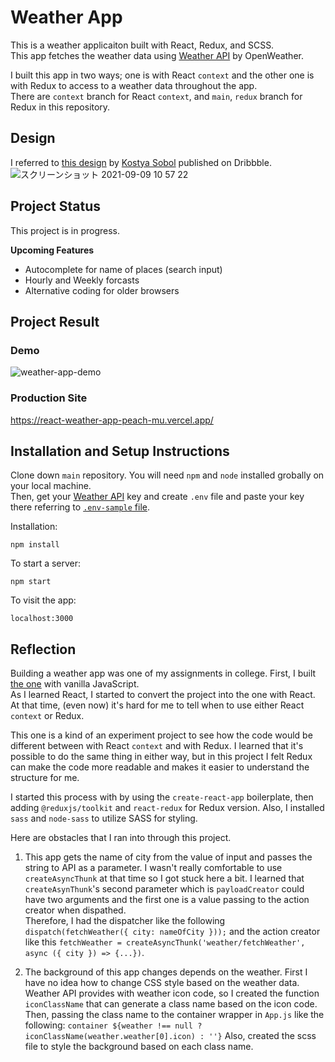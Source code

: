 # Weather App

This is a weather applicaiton built with React, Redux, and SCSS.<br/>
This app fetches the weather data using [Weather API](https://openweathermap.org/api) by OpenWeather.

I built this app in two ways; one is with React `context` and the other one is with Redux to access to a weather data throughout the app.<br/>
There are `context` branch for React `context`, and `main`, `redux` branch for Redux in this repository.

## Design
I referred to [this design](https://dribbble.com/shots/13372672-Weather-app) by [Kostya Sobol](https://dribbble.com/kosobol) published on Dribbble.
![スクリーンショット 2021-09-09 10 57 22](https://user-images.githubusercontent.com/51708229/132738081-a094f65e-6e37-41ca-a016-73edece1a32c.png)

## Project Status
This project is in progress.

<strong>Upcoming Features</strong><br/>
- Autocomplete for name of places (search input)
- Hourly and Weekly forcasts
- Alternative coding for older browsers

## Project Result
### Demo
![weather-app-demo](https://user-images.githubusercontent.com/51708229/132739264-227f90da-f44d-44e4-ab43-2752a6146b23.gif)

### Production Site
https://react-weather-app-peach-mu.vercel.app/

## Installation and Setup Instructions
Clone down `main` repository. You will need `npm` and `node` installed grobally on your local machine.<br/>
Then, get your [Weather API](https://openweathermap.org/api) key and create `.env` file and paste your key there referring to [`.env-sample` file](https://github.com/shiv-chan/react-weather-app/blob/main/.env-sample).

Installation:

`npm install`

To start a server:

`npm start`

To visit the app:

`localhost:3000`


## Reflection

Building a weather app was one of my assignments in college.  First, I built [the one](https://github.com/shiv-chan/WMAP/tree/main/Web%20Development%20II/Midterm%20Project) with vanilla JavaScript.<br/>
As I learned React, I started to convert the project into the one with React.<br/>
At that time, (even now) it's hard for me to tell when to use either React `context` or Redux.

This one is a kind of an experiment project to see how the code would be different between with React `context` and with Redux.
I learned that it's possible to do the same thing in either way, but in this project I felt Redux can make the code more readable and makes it easier to understand the structure for me.

I started this process with by using the `create-react-app` boilerplate, then adding `@reduxjs/toolkit` and `react-redux` for Redux version. Also, I installed `sass` and `node-sass` to utilize SASS for styling.<br/>

Here are obstacles that I ran into through this project.

1. This app gets the name of city from the value of input and passes the string to API as a parameter. I wasn't really comfortable to use `createAsyncThunk` at that time so I got stuck here a bit. I learned that `createAsynThunk`'s second parameter which is `payloadCreator` could have two arguments and the first one is a value passing to the action creator when dispathed.<br/>
Therefore, I had the dispatcher like the following `dispatch(fetchWeather({ city: nameOfCity }));` and the action creator like this `fetchWeather = createAsyncThunk('weather/fetchWeather', async ({ city }) => {...})`.

2. The background of this app changes depends on the weather. First I have no idea how to change CSS style based on the weather data.<br/>
Weather API provides with weather icon code, so I created the function `iconClassName` that can generate a class name based on the icon code. Then, passing the class name to the container wrapper in `App.js` like the following: `container ${weather !== null ? iconClassName(weather.weather[0].icon) : ''}`
Also, created the scss file to style the background based on each class name.
